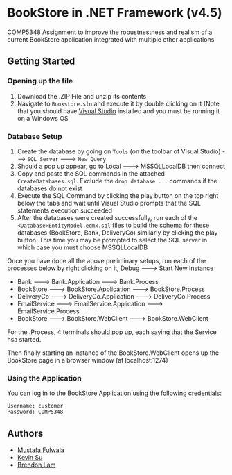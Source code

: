 
# BookStore in .NET Framework (v4.5)
COMP5348 Assignment to improve the robustnestness and realism of a current BookStore application integrated with multiple other applications

## Getting Started


### Opening up the file
1. Download the .ZIP File and unzip its contents
2. Navigate to `Bookstore.sln` and execute it by double clicking on it (Note that you should have [Visual Studio](https://visualstudio.microsoft.com/downloads/) installed and you must be running it on a Windows OS

### Database Setup 
1. Create the database by going on `Tools` (on the toolbar of Visual Studio) ---> `SQL Server` ---> `New Query`
2. Should a pop up appear, go to Local ---> MSSQLLocalDB then connect
4. Copy and paste the SQL commands in the attached `CreateDatabases.sql`. Exclude the `drop database ...` commands if the databases do not exist 
5. Execute the SQL Command by clicking the play button on the top right below the tabs and wait until Visual Studio prompts that the SQL statements execution succeeded 
6. After the databases were created successfully, run each of the `<Database>EntityModel.edmx.sql` files to build the schema for these databases (BookStore, Bank, DeliveryCo) similarly by clicking the play button. This time you may be prompted to select the SQL server in which case you must choose MSSQLLocalDB 

Once you have done all the above preliminary setups, run each of the processes below by right clicking on it, Debug ---> Start New Instance 
- Bank ---> Bank.Application ---> Bank.Process 
- BookStore ---> BookStore.Application ---> BookStore.Process
- DeliveryCo ---> DeliveryCo.Application ---> DeliveryCo.Process
- EmailService ---> EmailService.Application ---> EmailService.Process
- BookStore ---> BookStore.WebClient ---> BookStore.WebClient

For the <Application>.Process, 4 terminals should pop up, each saying that the Service hsa started. 
  
Then finally starting an instance of the BookStore.WebClient opens up the BookStore page in a browser window (at localhost:1274)

### Using the Application

You can log in to the BookStore Application using the following credentials:
```
Username: customer
Password: COMP5348
```

## Authors

* [Mustafa Fulwala](https://github.com/mospy26/)
* [Kevin Su](https://github.com/SuKaiwen)
* [Brendon Lam](https://github.com/blam135)
